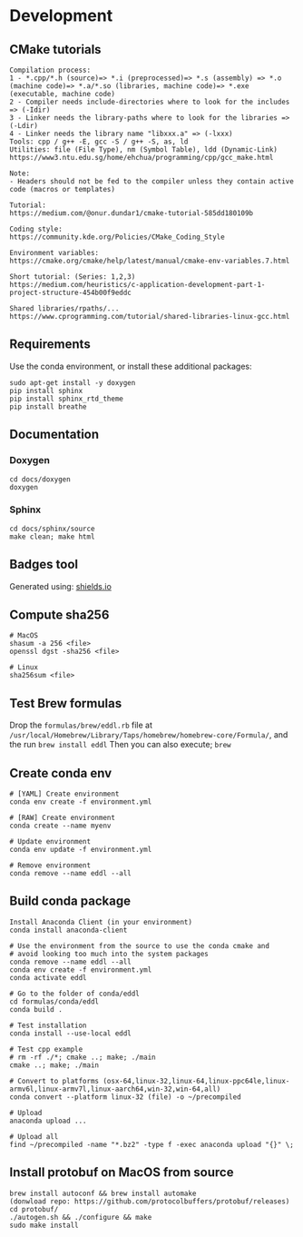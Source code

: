 # Development

## CMake tutorials

```
Compilation process: 
1 - *.cpp/*.h (source)=> *.i (preprocessed)=> *.s (assembly) => *.o (machine code)=> *.a/*.so (libraries, machine code)=> *.exe (executable, machine code)
2 - Compiler needs include-directories where to look for the includes => (-Idir)
3 - Linker needs the library-paths where to look for the libraries => (-Ldir)
4 - Linker needs the library name "libxxx.a" => (-lxxx)  
Tools: cpp / g++ -E, gcc -S / g++ -S, as, ld
Utilities: file (File Type), nm (Symbol Table), ldd (Dynamic-Link)
https://www3.ntu.edu.sg/home/ehchua/programming/cpp/gcc_make.html

Note: 
- Headers should not be fed to the compiler unless they contain active code (macros or templates)

Tutorial:
https://medium.com/@onur.dundar1/cmake-tutorial-585dd180109b

Coding style:
https://community.kde.org/Policies/CMake_Coding_Style

Environment variables:
https://cmake.org/cmake/help/latest/manual/cmake-env-variables.7.html

Short tutorial: (Series: 1,2,3)
https://medium.com/heuristics/c-application-development-part-1-project-structure-454b00f9eddc

Shared libraries/rpaths/...
https://www.cprogramming.com/tutorial/shared-libraries-linux-gcc.html
```

## Requirements

Use the conda environment, or install these additional packages:

```
sudo apt-get install -y doxygen
pip install sphinx
pip install sphinx_rtd_theme
pip install breathe
```

## Documentation

### Doxygen

```
cd docs/doxygen
doxygen
```

### Sphinx

```
cd docs/sphinx/source
make clean; make html
```

## Badges tool

Generated using: [shields.io](https://shields.io/)

## Compute sha256

```
# MacOS
shasum -a 256 <file>
openssl dgst -sha256 <file>

# Linux
sha256sum <file>
```

## Test Brew formulas

Drop the `formulas/brew/eddl.rb` file at `/usr/local/Homebrew/Library/Taps/homebrew/homebrew-core/Formula/`, and the run `brew install eddl`
Then you can also execute; `brew`


## Create conda env

```
# [YAML] Create environment
conda env create -f environment.yml

# [RAW] Create environment
conda create --name myenv

# Update environment
conda env update -f environment.yml

# Remove environment
conda remove --name eddl --all
```


## Build conda package

```
Install Anaconda Client (in your environment)
conda install anaconda-client 

# Use the environment from the source to use the conda cmake and 
# avoid looking too much into the system packages
conda remove --name eddl --all
conda env create -f environment.yml
conda activate eddl

# Go to the folder of conda/eddl
cd formulas/conda/eddl
conda build .

# Test installation
conda install --use-local eddl

# Test cpp example
# rm -rf ./*; cmake ..; make; ./main
cmake ..; make; ./main

# Convert to platforms (osx-64,linux-32,linux-64,linux-ppc64le,linux-armv6l,linux-armv7l,linux-aarch64,win-32,win-64,all)
conda convert --platform linux-32 (file) -o ~/precompiled 

# Upload
anaconda upload ...

# Upload all
find ~/precompiled -name "*.bz2" -type f -exec anaconda upload "{}" \;
```

## Install protobuf on MacOS from source

```
brew install autoconf && brew install automake
(donwload repo: https://github.com/protocolbuffers/protobuf/releases)
cd protobuf/
./autogen.sh && ./configure && make
sudo make install
```
